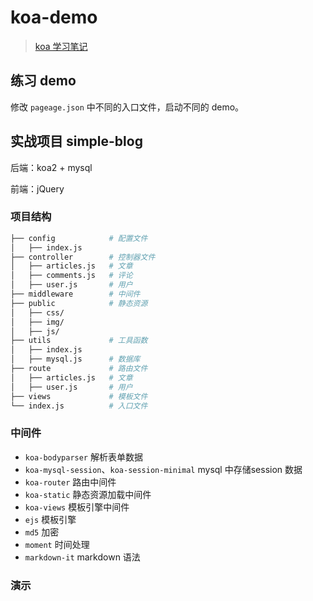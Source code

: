 # koa-demo

> [koa 学习笔记](https://github.com/LeoCharles/node-note/blob/master/Koa/Koa%E5%AD%A6%E4%B9%A0%E7%AC%94%E8%AE%B0/index.md)

## 练习 demo

修改 `pageage.json` 中不同的入口文件，启动不同的 demo。

## 实战项目 simple-blog

后端：koa2 + mysql

前端：jQuery

### 项目结构

```sh
├── config            # 配置文件
│   ├── index.js
├── controller        # 控制器文件
│   ├── articles.js   # 文章
│   ├── comments.js   # 评论
│   ├── user.js       # 用户
├── middleware        # 中间件
├── public            # 静态资源
│   ├── css/
│   ├── img/
│   ├── js/
├── utils             # 工具函数
│   ├── index.js
│   ├── mysql.js      # 数据库
├── route             # 路由文件
│   ├── articles.js   # 文章
│   ├── user.js       # 用户
├── views             # 模板文件
└── index.js          # 入口文件
```

### 中间件

+ `koa-bodyparser` 解析表单数据
+ `koa-mysql-session`、`koa-session-minimal` mysql 中存储session 数据
+ `koa-router` 路由中间件
+ `koa-static` 静态资源加载中间件
+ `koa-views` 模板引擎中间件
+ `ejs` 模板引擎
+ `md5` 加密
+ `moment` 时间处理
+ `markdown-it` markdown 语法

### 演示


